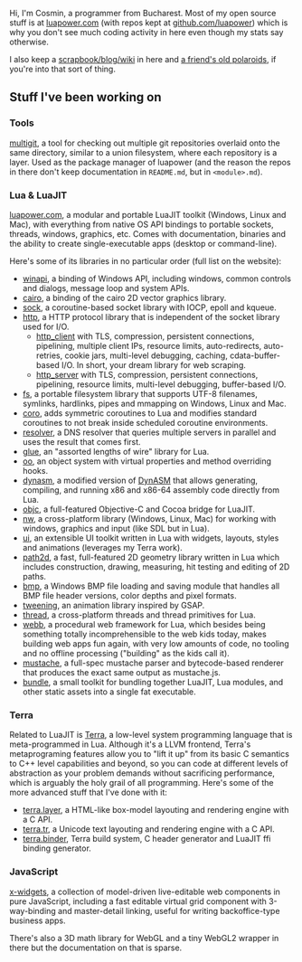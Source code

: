 Hi, I'm Cosmin, a programmer from Bucharest. Most of my open source stuff is at [luapower.com](https://luapower.com) (with repos kept at [github.com/luapower](https://github.com/luapower)) which is why you don't see much coding activity in here even though my stats say otherwise.

I also keep a [scrapbook/blog/wiki](https://github.com/capr/blag/issues) in here and [a friend's old polaroids](https://rawgit.com/capr/oldbeat/master/index.html), if you're into that sort of thing.

## Stuff I've been working on

### Tools

[multigit](https://github.com/capr/mgit), a tool for checking out multiple git repositories overlaid onto the same directory, similar to a union filesystem, where each repository is a layer. Used as the package manager of luapower (and the reason the repos in there don't keep documentation in `README.md`, but in `<module>.md`).

### Lua & LuaJIT

[luapower.com](https://luapower.com), a modular and portable LuaJIT toolkit (Windows, Linux and Mac), with everything from native OS API bindings to portable sockets, threads,  windows, graphics, etc. Comes with documentation, binaries and the ability to create single-executable apps (desktop or command-line).

Here's some of its libraries in no particular order (full list on the website):

  * [winapi](https://luapower.com/winapi), a binding of Windows API, including windows, common controls and dialogs, message loop and system APIs.
  * [cairo](https://luapower.com/cairo), a binding of the cairo 2D vector graphics library.
  * [sock](https://luapower.com/sock), a coroutine-based socket library with IOCP, epoll and kqueue.
  * [http](https://luapower.com/http), a HTTP protocol library that is independent of the socket library used for I/O.
    * [http_client](https://luapower.com/http_client) with TLS, compression, persistent connections, pipelining, multiple client IPs, resource limits, auto-redirects, auto-retries, cookie jars, multi-level debugging, caching, cdata-buffer-based I/O. In short, your dream library for web scraping.
    * [http_server](https://luapower.com/http_server) with TLS, compression, persistent connections, pipelining, resource limits, multi-level debugging, buffer-based I/O.
  * [fs](https://luapower.com), a portable filesystem library that supports UTF-8 filenames, symlinks, hardlinks, pipes and mmapping on Windows, Linux and Mac.
  * [coro](https://luapower.com/coro), adds symmetric coroutines to Lua and modifies standard coroutines to not break inside scheduled coroutine environments.
  * [resolver](https://luapower.com/resolver), a DNS resolver that queries multiple servers in parallel and uses the result that comes first.
  * [glue](https://luapower.com/glue), an "assorted lengths of wire" library for Lua.
  * [oo](https://luapower.com/oo), an object system with virtual properties and method overriding hooks.
  * [dynasm](https://luapower.com/dynasm), a modified version of [DynASM](https://corsix.github.io/dynasm-doc/) that allows generating, compiling, and running x86 and x86-64 assembly code directly from Lua.
  * [objc](https://luapower.com/objc), a full-featured Objective-C and Cocoa bridge for LuaJIT.
  * [nw](https://luapower.com/nw), a cross-platform library (Windows, Linux, Mac) for working with windows, graphics and input (like SDL but in Lua).
  * [ui](https://luapower.com/ui), an extensible UI toolkit written in Lua with widgets, layouts, styles and animations (leverages my Terra work).
  * [path2d](https://luapower.com/path2d), a fast, full-featured 2D geometry library written in Lua which includes construction, drawing, measuring, hit testing and editing of 2D paths.
  * [bmp](https://luapower.com/bmp), a Windows BMP file loading and saving module that handles all BMP file header versions, color depths and pixel formats.
  * [tweening](https://luapower.com/tweening), an animation library inspired by GSAP.
  * [thread](https://luapower.com/thread), a cross-platform threads and thread primitives for Lua.
  * [webb](https://luapower.com/webb), a procedural web framework for Lua, which besides being something totally incomprehensible to the web kids today, makes building web apps fun again, with very low amounts of code, no tooling and no offline processing ("building" as the kids call it).
  * [mustache](https://luapower.com/mustache), a full-spec mustache parser and bytecode-based renderer that produces the exact same output as mustache.js.
  * [bundle](https://github.com/luapower/bundle), a small toolkit for bundling together LuaJIT, Lua modules, and other static assets into a single fat executable.

### Terra

Related to LuaJIT is [Terra](https://terralang.org), a low-level system programming language that is meta-programmed in Lua. Although it's a LLVM frontend, Terra's metaprograming features allow you to "lift it up" from its basic C semantics to C++ level capabilities and beyond, so you can code at different levels of abstraction as your problem demands without sacrificing performance, which is arguably the holy grail of all programming. Here's some of the more advanced stuff that I've done with it:

  * [terra.layer](https://luapower.com/terra.layer), a HTML-like box-model layouting and rendering engine with a C API.
  * [terra.tr](https://luapower.com/terra.tr), a Unicode text layouting and rendering engine with a C API.
  * [terra.binder](https://luapower.com/terra.binder), Terra build system, C header generator and LuaJIT ffi binding generator.

### JavaScript

[x-widgets](https://luapower.com/x-widgets), a collection of model-driven live-editable web components in pure JavaScript, including a fast editable virtual grid component with 3-way-binding and master-detail linking, useful for writing backoffice-type business apps. 

There's also a 3D math library for WebGL and a tiny WebGL2 wrapper in there but the documentation on that is sparse.
